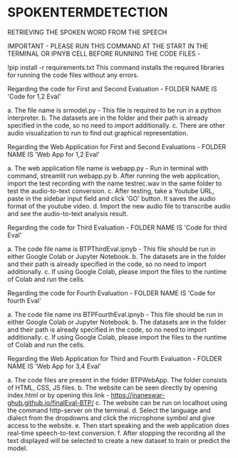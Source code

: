 # SPOKENTERMDETECTION
RETRIEVING THE SPOKEN WORD FROM THE SPEECH

IMPORTANT - PLEASE RUN THIS COMMAND AT THE START IN THE TERMINAL OR IPNYB CELL BEFORE RUNNING THE CODE FILES - 

!pip install -r requirements.txt
This command installs the required libraries for running the code files without any errors.


Regarding the code for First and Second Evaluation - FOLDER NAME IS 'Code for 1,2 Eval' 

a. The file name is srmodel.py - This file is required to be run in a python interpreter. 
b. The datasets are in the folder and their path is already specified in the code, so no need to import additionally.
c. There are other audio visualization to run to find out graphical representation.


Regarding the Web Application for First and Second Evaluations - FOLDER NAME IS 'Web App for 1,2 Eval'

a. The web application file name is webapp.py - Run in terminal with command, streamlit run webapp.py
b. After running the web application, import the test recording with the name testrec.wav in the same folder to test the audio-to-text conversion.
c. After testing, take a Youtube URL, paste in the sidebar input field and click 'GO' button. It saves the audio format of the youtube video. 
d. Import the new audio file to transcribe audio and see the audio-to-text analysis result.


Regarding the code for Third Evaluation - FOLDER NAME IS 'Code for third Eval'

a. The code file name is BTPThirdEval.ipnyb - This file should be run in either Google Colab or Jupyter Notebook.
b. The datasets are in the folder and their path is already specified in the code, so no need to import additionally.
c. If using Google Colab, please import the files to the runtime of Colab and run the cells.


Regarding the code for Fourth Evaluation - FOLDER NAME IS 'Code for fourth Eval'

a. The code file name ins BTPFourthEval.ipnyb - This file should be run in either Google Colab or Jupyter Notebook.
b. The datasets are in the folder and their path is already specified in the code, so no need to import additionally.
c. If using Google Colab, please import the files to the runtime of Colab and run the cells.

Regarding the Web Application for Third and Fourth Evaluation - FOLDER NAME IS 'Web App for 3,4 Eval'

a. The code files are present in the folder BTPWebApp. The folder consists of HTML, CSS, JS files.
b. The website can be seen directly by opening index.html or by opening this link - https://jnaneswar-ghub.github.io/finalEval-BTP/
c. The website can be run on localhost using the command http-server on the terminal.
d. Select the language and dialect from the dropdowns and click the microphone symbol and give access to the website.
e. Then start speaking and the web application does real-time speech-to-text conversion.
f. After stopping the recording all the text displayed will be selected to create a new dataset to train or predict the model.
